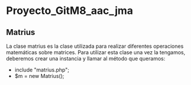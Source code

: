 # Proyecto_GitM8_aac_jma

## Matrius

La clase matrius es la clase utilizada para realizar diferentes operaciones matemáticas sobre matrices.
Para utilizar esta clase una vez la tengamos, deberemos crear una instancia y llamar al método que queramos:

- include "matrius.php";
- $m = new Matrius();
